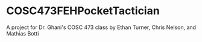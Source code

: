 # COSC473FEHPocketTactician
A project for Dr. Ghani's COSC 473 class by Ethan Turner, Chris Nelson, and Mathias Botti
